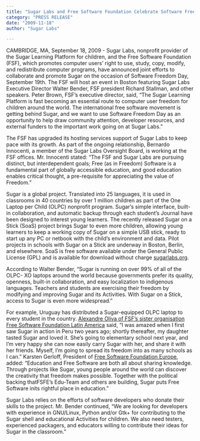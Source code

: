 ```yaml
---
title: "Sugar Labs and Free Software Foundation Celebrate Software Freedom Day, Announce Joint Efforts to Promote the Sugar Learning Platform for Children Worldwide"
category: "PRESS RELEASE"
date: "2009-11-18"
author: "Sugar Labs"

---
```

<!-- markdownlint-disable -->

CAMBRIDGE, MA, September 18, 2009 - Sugar Labs, nonprofit provider of the
Sugar Learning Platform for children, and the Free Software Foundation (FSF),
which promotes computer users’ right to use, study, copy, modify, and
redistribute computer programs, have announced joint efforts to collaborate
and promote Sugar on the occasion of Software Freedom Day, September 19th. The
FSF will host an event in Boston featuring Sugar Labs Executive Director
Walter Bender, FSF president Richard Stallman, and other speakers. Peter
Brown, FSF’s executive director, said, “The Sugar Learning Platform is fast
becoming an essential route to computer user freedom for children around the
world. The international free software movement is getting behind Sugar, and
we want to use Software Freedom Day as an opportunity to help draw community
attention, developer resources, and external funders to the important work
going on at Sugar Labs.”

The FSF has upgraded its hosting services support of Sugar Labs to keep pace
with its growth. As part of the ongoing relationship, Bernardo Innocenti, a
member of the Sugar Labs Oversight Board, is working at the FSF offices. Mr.
Innocenti stated: “The FSF and Sugar Labs are pursuing distinct, but
interdependent goals; Free (as in Freedom) Software is a fundamental part of
globally accessible education, and good education enables critical thought, a
pre-requisite for appreciating the value of Freedom.”

Sugar is a global project. Translated into 25 languages, it is used in
classrooms in 40 countries by over 1 million children as part of the One
Laptop per Child (OLPC) nonprofit program. Sugar’s simple interface, built-in
collaboration, and automatic backup through each student’s Journal have been
designed to interest young learners. The recently released Sugar on a Stick
(SoaS) project brings Sugar to even more children, allowing young learners to
keep a working copy of Sugar on a simple USB stick, ready to start up any PC
or netbook with the child’s environment and data. Pilot projects in schools
with Sugar on a Stick are underway in Boston, Berlin, and elsewhere. SoaS is
free software available under the General Public License (GPL) and is
available for download without charge
[sugarlabs.org](http://www.sugarlabs.org).

According to Walter Bender, “Sugar is running on over 99% of all of the OLPC-
XO laptops around the world because governments prefer its quality, openness,
built-in collaboration, and easy localization to indigenous languages.
Teachers and students are exercising their freedom by modifying and improving
Sugar and its Activities. With Sugar on a Stick, access to Sugar is even more
widespread.”

For example, Uruguay has distributed a Sugar-equipped OLPC laptop to every
student in the country. [Alexandre Oliva of FSF’s sister organisation Free Software Foundation Latin America](http://www.fsfla.org) said, “I was amazed
when I first saw Sugar in action in Peru two years ago; shortly thereafter, my
daughter tasted Sugar and loved it. She’s going to elementary school next
year, and I’m very happy she can now easily carry Sugar with her, and share it
with her friends. Myself, I’m going to spread its freedom into as many schools
as I can.” Karsten Gerloff, President of [Free Software Foundation Europe](http://fsfe.org), added: “Education and Free Software are both all about
sharing knowledge. Through projects like Sugar, young people around the world
can discover the creativity that freedom makes possible. Together with the
political backing thatFSFE’s Edu-Team and others are building, Sugar puts Free
Software inits rightful place in education.”

Sugar Labs relies on the efforts of software developers who donate their
skills to the project. Mr. Bender continued, “We are looking for developers
with experience in GNU/Linux, Python and/or Gtk+ for contributing to the Sugar
shell and educational Activities for children. We also need testers,
experienced packagers, and educators willing to contribute their ideas for
Sugar in the classroom.”

